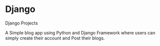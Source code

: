 # Django
Django Projects

A Simple blog app using Python and Django Framework where users can simply create their account and Post their blogs.
